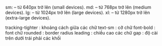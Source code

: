 sm: –  từ 640px trở lên (small devices).
md: – từ 768px trở lên (medium devices).
lg: –  từ 1024px trở lên (large devices).
xl: –  từ 1280px trở lên (extra-large devices).

tracking-tighter : khoảng cách giữa các chữ
text-sm : cỡ chữ
font-bold : font chữ
rounded : border radius
leading : chiều cao các chữ
gap : độ cài trên dưới trái phải các khối